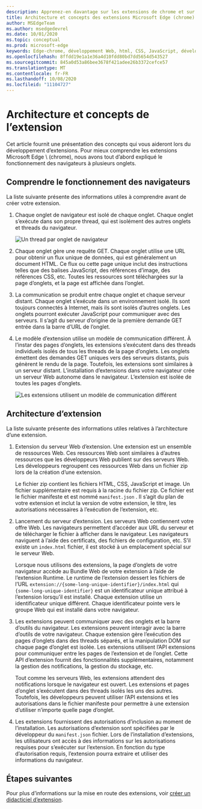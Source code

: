 ```yaml
---
description: Apprenez-en davantage sur les extensions de chrome et sur les principaux concepts de création d’extensions.
title: Architecture et concepts des extensions Microsoft Edge (chrome)
author: MSEdgeTeam
ms.author: msedgedevrel
ms.date: 10/01/2020
ms.topic: conceptual
ms.prod: microsoft-edge
keywords: Edge-chrome, développement Web, html, CSS, JavaScript, développeur, extensions
ms.openlocfilehash: 8ffdd19e1a1e36a4d10fdd80bd7dd5654d543527
ms.sourcegitcommit: 845a0d53a86bee3678f421adee26b3372cefce57
ms.translationtype: MT
ms.contentlocale: fr-FR
ms.lasthandoff: 10/08/2020
ms.locfileid: "11104727"
---
```

# Architecture et concepts de l’extension

Cet article fournit une présentation des concepts qui vous aideront lors du développement d’extensions. Pour mieux comprendre les extensions Microsoft Edge \ (chrome), nous avons tout d’abord expliqué le fonctionnement des navigateurs à plusieurs onglets.


## Comprendre le fonctionnement des navigateurs

La liste suivante présente des informations utiles à comprendre avant de créer votre extension.

1.  Chaque onglet de navigateur est isolé de chaque onglet.  Chaque onglet s’exécute dans son propre thread, qui est isolément des autres onglets et threads du navigateur.

    ![Un thread par onglet de navigateur](media/index-image1-browsertabs.png)  

2.  Chaque onglet gère une requête GET.  Chaque onglet utilise une URL pour obtenir un flux unique de données, qui est généralement un document HTML.  Ce flux ou cette page unique inclut des instructions telles que des balises JavaScript, des références d’image, des références CSS, etc.  Toutes les ressources sont téléchargées sur la page d’onglets, et la page est affichée dans l’onglet.  

3.  La communication se produit entre chaque onglet et chaque serveur distant.  Chaque onglet s’exécute dans un environnement isolé. Ils sont toujours connectés à Internet, mais ils sont isolés d’autres onglets.  Les onglets pourront exécuter JavaScript pour communiquer avec des serveurs. Il s’agit du serveur d’origine de la première demande GET entrée dans la barre d’URL de l’onglet.  

4.  Le modèle d’extension utilise un modèle de communication différent.  À l’instar des pages d’onglets, les extensions s’exécutent dans des threads individuels isolés de tous les threads de la page d’onglets.  Les onglets émettent des demandes GET uniques vers des serveurs distants, puis génèrent le rendu de la page. Toutefois, les extensions sont similaires à un serveur distant. L’installation d’extensions dans votre navigateur crée un serveur Web autonome dans le navigateur. L’extension est isolée de toutes les pages d’onglets.  

    ![Les extensions utilisent un modèle de communication différent](media/index-image3-upsidedown.png)  

## Architecture d’extension

La liste suivante présente des informations utiles relatives à l’architecture d’une extension.  

1.  Extension du serveur Web d’extension.  Une extension est un ensemble de ressources Web. Ces ressources Web sont similaires à d’autres ressources que les développeurs Web publient sur des serveurs Web. Les développeurs regroupent ces ressources Web dans un fichier zip lors de la création d’une extension.
    
    Le fichier zip contient les fichiers HTML, CSS, JavaScript et image.  Un fichier supplémentaire est requis à la racine du fichier zip. Ce fichier est le fichier manifeste et est nommé `manifest.json` .  Il s’agit du plan de votre extension et inclut la version de votre extension, le titre, les autorisations nécessaires à l’exécution de l’extension, etc.

2.  Lancement du serveur d’extension.  Les serveurs Web contiennent votre offre Web. Les navigateurs permettent d’accéder aux URL du serveur et de télécharger le fichier à afficher dans le navigateur. Les navigateurs naviguent à l’aide des certificats, des fichiers de configuration, etc.  S’il existe un `index.html` fichier, il est stocké à un emplacement spécial sur le serveur Web.  

    Lorsque nous utilisons des extensions, la page d’onglets de votre navigateur accède au Bundle Web de votre extension à l’aide de l’extension Runtime.  Le runtime de l’extension dessert les fichiers de l’URL `extension://{some-long-unique-identifier}/index.html` qui `{some-long-unique-identifier}` est un identificateur unique attribué à l’extension lorsqu’il est installé.  Chaque extension utilise un identificateur unique différent. Chaque identificateur pointe vers le groupe Web qui est installé dans votre navigateur.   

3.  Les extensions peuvent communiquer avec des onglets et la barre d’outils du navigateur.   Les extensions peuvent interagir avec la barre d’outils de votre navigateur. Chaque extension gère l’exécution des pages d’onglets dans des threads séparés, et la manipulation DOM sur chaque page d’onglet est isolée.  Les extensions utilisent l’API extensions pour communiquer entre les pages de l’extension et de l’onglet.  Cette API d’extension fournit des fonctionnalités supplémentaires, notamment la gestion des notifications, la gestion du stockage, etc.  

    Tout comme les serveurs Web, les extensions attendent des notifications lorsque le navigateur est ouvert.  Les extensions et pages d’onglet s’exécutent dans des threads isolés les uns des autres. Toutefois, les développeurs peuvent utiliser l’API extensions et les autorisations dans le fichier manifeste pour permettre à une extension d’utiliser n’importe quelle page d’onglet.  

4. Les extensions fournissent des autorisations d’inclusion au moment de l’installation.  Les autorisations d’extension sont spécifiées par le développeur du `manifest.json` fichier. Lors de l’installation d’extensions, les utilisateurs ont accès à des informations sur les autorisations requises pour s’exécuter sur l’extension. En fonction du type d’autorisation requis, l’extension pourra extraire et utiliser des informations du navigateur.


## Étapes suivantes

 Pour plus d’informations sur la mise en route des extensions, voir [créer un didacticiel d’extension][CreateAnExtensionPart1]. 



<!-- image links -->  

<!-- links -->  

[CreateAnExtensionPart1]: ./part1-simple-extension.md "Didacticiel de création d’une extension-partie 1 | Documents Microsoft"  
